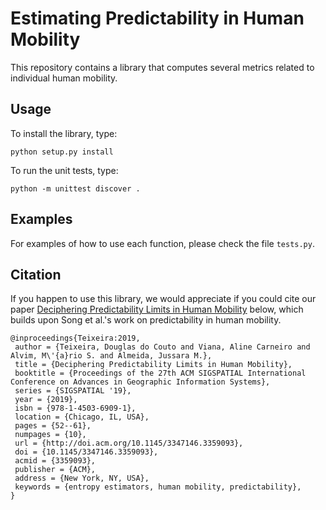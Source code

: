# Estimating Predictability in Human Mobility

This repository contains a library that computes several metrics related to individual human mobility. 


## Usage

To install the library, type:

```
python setup.py install
```

To run the unit tests, type:

```
python -m unittest discover .
```

## Examples

For examples of how to use each function, please check the file `tests.py`.

## Citation

If you happen to use this library, we would appreciate if you could cite our paper [Deciphering Predictability Limits in Human Mobility](https://dl.acm.org/doi/10.1145/3347146.3359093) below, which builds upon Song et al.'s work on predictability in human mobility.


```
@inproceedings{Teixeira:2019,
 author = {Teixeira, Douglas do Couto and Viana, Aline Carneiro and Alvim, M\'{a}rio S. and Almeida, Jussara M.},
 title = {Deciphering Predictability Limits in Human Mobility},
 booktitle = {Proceedings of the 27th ACM SIGSPATIAL International Conference on Advances in Geographic Information Systems},
 series = {SIGSPATIAL '19},
 year = {2019},
 isbn = {978-1-4503-6909-1},
 location = {Chicago, IL, USA},
 pages = {52--61},
 numpages = {10},
 url = {http://doi.acm.org/10.1145/3347146.3359093},
 doi = {10.1145/3347146.3359093},
 acmid = {3359093},
 publisher = {ACM},
 address = {New York, NY, USA},
 keywords = {entropy estimators, human mobility, predictability},
} 
```


